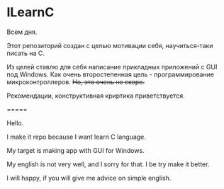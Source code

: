 # ILearnC
Всем дня.

Этот репозиторий создан с целью мотивации себя, научиться-таки писать на С.

Из целей ставлю для себя написание прикладных приложений с GUI под Windows. Как очень второстепенная цель - программирование микроконтроллеров. <s>Но, это очень не скоро.</s>

Рекомендации, конструктивная криртика приветствуется.

=====

Hello.

I make it repo because I want learn C language.

My target is making app with GUI for Windows.

My english is not very well, and I sorry for that. I be try make it better.

I will happy, if you will give me advice on simple english.
